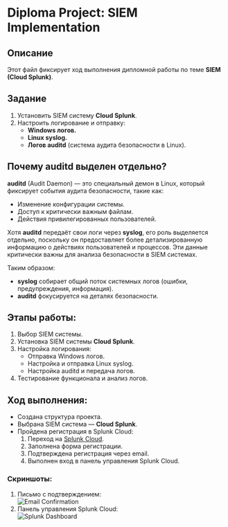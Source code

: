 # Diploma Project: SIEM Implementation

## Описание
Этот файл фиксирует ход выполнения дипломной работы по теме **SIEM (Cloud Splunk)**.

## Задание
1. Установить SIEM систему **Cloud Splunk**.
2. Настроить логирование и отправку:
   - **Windows логов.**
   - **Linux syslog.**
   - **Логов auditd** (система аудита безопасности в Linux).

## Почему auditd выделен отдельно?
**auditd** (Audit Daemon) — это специальный демон в Linux, который фиксирует события аудита безопасности, такие как:
- Изменение конфигурации системы.
- Доступ к критически важным файлам.
- Действия привилегированных пользователей.

Хотя **auditd** передаёт свои логи через **syslog**, его роль выделяется отдельно, поскольку он предоставляет более детализированную информацию о действиях пользователей и процессов. Эти данные критически важны для анализа безопасности в SIEM системах.

Таким образом:
- **syslog** собирает общий поток системных логов (ошибки, предупреждения, информация).
- **auditd** фокусируется на деталях безопасности.

## Этапы работы:
1. Выбор SIEM системы.
2. Установка SIEM системы **Cloud Splunk**.
3. Настройка логирования:
   - Отправка Windows логов.
   - Настройка и отправка Linux syslog.
   - Настройка auditd и передача логов.
4. Тестирование функционала и анализ логов.

## Ход выполнения:

- Создана структура проекта.
- Выбрана SIEM система — **Cloud Splunk**.
- Пройдена регистрация в Splunk Cloud:
  1. Переход на [Splunk Cloud](https://www.splunk.com/en_us/cloud.html).
  2. Заполнена форма регистрации.
  3. Подтверждена регистрация через email.
  4. Выполнен вход в панель управления Splunk Cloud.

### Скриншоты:
1. Письмо с подтверждением:  
   ![Email Confirmation](01_email_confirmation.jpg)  
2. Панель управления Splunk Cloud:  
   ![Splunk Dashboard](02_splunk_dashboard.jpg)  
